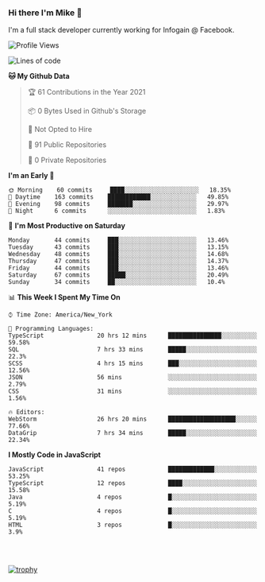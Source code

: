 ### Hi there I'm Mike 👋
I'm a full stack developer currently working for Infogain @ Facebook.

<!--START_SECTION:waka-->
![Profile Views](http://img.shields.io/badge/Profile%20Views-0-blue)

![Lines of code](https://img.shields.io/badge/From%20Hello%20World%20I%27ve%20Written-1.2%20million%20lines%20of%20code-blue)

**🐱 My Github Data** 

> 🏆 61 Contributions in the Year 2021
 > 
> 📦 0 Bytes Used in Github's Storage 
 > 
> 🚫 Not Opted to Hire
 > 
> 📜 91 Public Repositories 
 > 
> 🔑 0 Private Repositories  
 > 
**I'm an Early 🐤** 

```text
🌞 Morning    60 commits     ████░░░░░░░░░░░░░░░░░░░░░   18.35% 
🌆 Daytime    163 commits    ████████████░░░░░░░░░░░░░   49.85% 
🌃 Evening    98 commits     ███████░░░░░░░░░░░░░░░░░░   29.97% 
🌙 Night      6 commits      ░░░░░░░░░░░░░░░░░░░░░░░░░   1.83%

```
📅 **I'm Most Productive on Saturday** 

```text
Monday       44 commits     ███░░░░░░░░░░░░░░░░░░░░░░   13.46% 
Tuesday      43 commits     ███░░░░░░░░░░░░░░░░░░░░░░   13.15% 
Wednesday    48 commits     ███░░░░░░░░░░░░░░░░░░░░░░   14.68% 
Thursday     47 commits     ███░░░░░░░░░░░░░░░░░░░░░░   14.37% 
Friday       44 commits     ███░░░░░░░░░░░░░░░░░░░░░░   13.46% 
Saturday     67 commits     █████░░░░░░░░░░░░░░░░░░░░   20.49% 
Sunday       34 commits     ██░░░░░░░░░░░░░░░░░░░░░░░   10.4%

```


📊 **This Week I Spent My Time On** 

```text
⌚︎ Time Zone: America/New_York

💬 Programming Languages: 
TypeScript               20 hrs 12 mins      ███████████████░░░░░░░░░░   59.58% 
SQL                      7 hrs 33 mins       █████░░░░░░░░░░░░░░░░░░░░   22.3% 
SCSS                     4 hrs 15 mins       ███░░░░░░░░░░░░░░░░░░░░░░   12.56% 
JSON                     56 mins             ░░░░░░░░░░░░░░░░░░░░░░░░░   2.79% 
CSS                      31 mins             ░░░░░░░░░░░░░░░░░░░░░░░░░   1.56%

🔥 Editors: 
WebStorm                 26 hrs 20 mins      ███████████████████░░░░░░   77.66% 
DataGrip                 7 hrs 34 mins       █████░░░░░░░░░░░░░░░░░░░░   22.34%

```

**I Mostly Code in JavaScript** 

```text
JavaScript               41 repos            █████████████░░░░░░░░░░░░   53.25% 
TypeScript               12 repos            ████░░░░░░░░░░░░░░░░░░░░░   15.58% 
Java                     4 repos             █░░░░░░░░░░░░░░░░░░░░░░░░   5.19% 
C                        4 repos             █░░░░░░░░░░░░░░░░░░░░░░░░   5.19% 
HTML                     3 repos             █░░░░░░░░░░░░░░░░░░░░░░░░   3.9%

```



<!--END_SECTION:waka-->

##### &nbsp;
[![trophy](https://github-profile-trophy.vercel.app/?username=uptonm&theme=dracula)](https://github.com/ryo-ma/github-profile-trophy)
